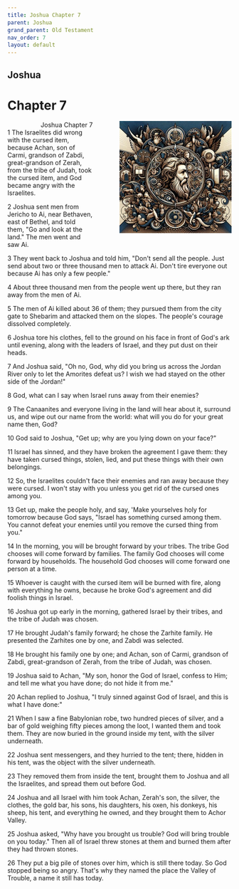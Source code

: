 ```yaml
---
title: Joshua Chapter 7
parent: Joshua
grand_parent: Old Testament
nav_order: 7
layout: default
---
```


## Joshua

# Chapter 7

<div style="clear: both; text-align: right;">
    <img src="/assets/Image/Joshua/500/7.jpg" alt="Joshua Chapter 7" class="chapter-image" style="max-width: 50%; height: auto; float: right; margin: 0 0 10px 10px; padding-left: 10%;">
    <figcaption style="font-size: 14px;">Joshua Chapter 7</figcaption>
</div>
1 The Israelites did wrong with the cursed item, because Achan, son of Carmi, grandson of Zabdi, great-grandson of Zerah, from the tribe of Judah, took the cursed item, and God became angry with the Israelites.

2 Joshua sent men from Jericho to Ai, near Bethaven, east of Bethel, and told them, "Go and look at the land." The men went and saw Ai.

3 They went back to Joshua and told him, "Don't send all the people. Just send about two or three thousand men to attack Ai. Don't tire everyone out because Ai has only a few people."

4 About three thousand men from the people went up there, but they ran away from the men of Ai.

5 The men of Ai killed about 36 of them; they pursued them from the city gate to Shebarim and attacked them on the slopes. The people's courage dissolved completely.

6 Joshua tore his clothes, fell to the ground on his face in front of God's ark until evening, along with the leaders of Israel, and they put dust on their heads.

7 And Joshua said, "Oh no, God, why did you bring us across the Jordan River only to let the Amorites defeat us? I wish we had stayed on the other side of the Jordan!"

8 God, what can I say when Israel runs away from their enemies?

9 The Canaanites and everyone living in the land will hear about it, surround us, and wipe out our name from the world: what will you do for your great name then, God?

10 God said to Joshua, "Get up; why are you lying down on your face?"

11 Israel has sinned, and they have broken the agreement I gave them: they have taken cursed things, stolen, lied, and put these things with their own belongings.

12 So, the Israelites couldn't face their enemies and ran away because they were cursed. I won't stay with you unless you get rid of the cursed ones among you.

13 Get up, make the people holy, and say, 'Make yourselves holy for tomorrow because God says, "Israel has something cursed among them. You cannot defeat your enemies until you remove the cursed thing from you."

14 In the morning, you will be brought forward by your tribes. The tribe God chooses will come forward by families. The family God chooses will come forward by households. The household God chooses will come forward one person at a time.

15 Whoever is caught with the cursed item will be burned with fire, along with everything he owns, because he broke God's agreement and did foolish things in Israel.

16 Joshua got up early in the morning, gathered Israel by their tribes, and the tribe of Judah was chosen.

17 He brought Judah's family forward; he chose the Zarhite family. He presented the Zarhites one by one, and Zabdi was selected.

18 He brought his family one by one; and Achan, son of Carmi, grandson of Zabdi, great-grandson of Zerah, from the tribe of Judah, was chosen.

19 Joshua said to Achan, "My son, honor the God of Israel, confess to Him; and tell me what you have done; do not hide it from me."

20 Achan replied to Joshua, "I truly sinned against God of Israel, and this is what I have done:"

21 When I saw a fine Babylonian robe, two hundred pieces of silver, and a bar of gold weighing fifty pieces among the loot, I wanted them and took them. They are now buried in the ground inside my tent, with the silver underneath.

22 Joshua sent messengers, and they hurried to the tent; there, hidden in his tent, was the object with the silver underneath.

23 They removed them from inside the tent, brought them to Joshua and all the Israelites, and spread them out before God.

24 Joshua and all Israel with him took Achan, Zerah's son, the silver, the clothes, the gold bar, his sons, his daughters, his oxen, his donkeys, his sheep, his tent, and everything he owned, and they brought them to Achor Valley.

25 Joshua asked, "Why have you brought us trouble? God will bring trouble on you today." Then all of Israel threw stones at them and burned them after they had thrown stones.

26 They put a big pile of stones over him, which is still there today. So God stopped being so angry. That's why they named the place the Valley of Trouble, a name it still has today.


